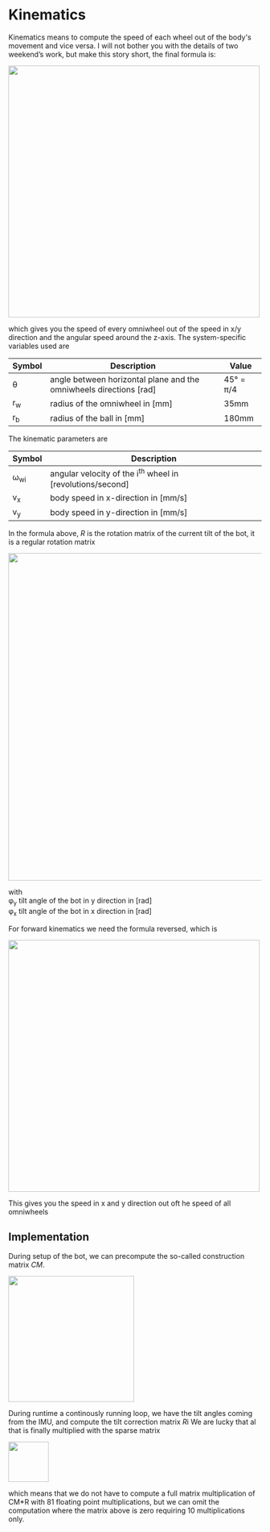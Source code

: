# Kinematics

Kinematics means to compute the speed of each wheel out of the body's movement and vice versa.
I will not bother you with the details of two weekend’s work, but make this story short, the final formula is:

<img width="500" src="../images/kinematics/image001.png" >


which gives you the speed of every omniwheel out of the speed in x/y direction and the angular speed around the z-axis.
The system-specific variables used are

| Symbol   | Description                                                                   |       Value |
|--------- |-------------------------------------------------------------------------------|------------ |
| θ        | angle between horizontal plane and the omniwheels directions [rad]            | 45° = π/4   |
| r<sub>w</sub> | radius of the omniwheel in [mm]                                          | 35mm        |
| r<sub>b</sub> | radius of the ball in [mm]                                               | 180mm        |

The kinematic parameters are 

| Symbol   | Description                                                                   |       
|--------- |-------------------------------------------------------------------------------|
| ω<sub>wi</sub>| angular velocity of the i<sup>th</sup> wheel in [revolutions/second]              |
| v<sub>x</sub> | body speed in x-direction in [mm/s]							           |
| v<sub>y</sub> | body speed in y-direction in [mm/s]							           |

In the formula above, <i>R</i> is the rotation matrix of the current tilt of the bot, it is a regular rotation matrix 

<img width="650" src="../images/kinematics/image021.png" >

with <br>
φ<sub>y</sub> tilt angle of the bot in y direction in [rad]<br>	
φ<sub>x</sub> tilt angle of the bot in x direction in [rad]

For forward kinematics we need the formula reversed, which is

<img  width="500" src="../images/kinematics/image027.png" >

This gives you the speed in x and y direction out oft he speed of all omniwheels

## Implementation

During setup of the bot, we can precompute the so-called construction matrix <i>CM</i>.

<img  width="250" src="../images/kinematics/image031.png" >

During runtime a continously running loop, we have the tilt angles coming from the IMU, and compute the tilt correction matrix <i>R</i>i We are lucky that al that is finally multiplied with the sparse matrix 

<img  width="80" src="../images/kinematics/image033.png" >

which means that we do not have to compute a full matrix multiplication of CM*R with 81 floating point multiplications, but we can omit the computation where the matrix above is zero requiring 10 multiplications only.
